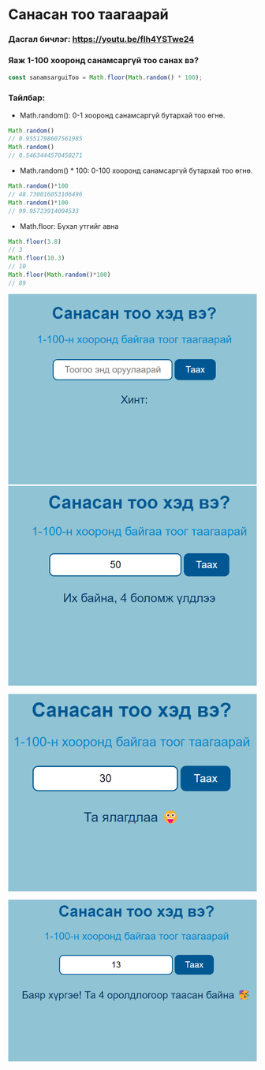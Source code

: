 # Санасан тоо таагаарай

### Дасгал бичлэг: <https://youtu.be/fIh4YSTwe24>

### Яаж 1-100 хооронд санамсаргүй тоо санах вэ?

```jsx
const sanamsarguiToo = Math.floor(Math.random() * 100);
```
### Тайлбар:
- Math.random(): 0-1 хооронд санамсаргүй бутархай тоо өгнө.
```jsx
Math.random()
// 0.9551798607561985
Math.random()
// 0.5463444570458271
```

- Math.random() * 100: 0-100 хооронд санамсаргүй бутархай тоо өгнө.
```jsx
Math.random()*100
// 48.730016053106496
Math.random()*100
// 99.95723914004533
```
- Math.floor: Бүхэл утгийг авна
```jsx
Math.floor(3.8)
// 3
Math.floor(10.3)
// 10
Math.floor(Math.random()*100)
// 89
```

![Alt text](image.png)
![Alt text](image-1.png)

![Alt text](image-2.png)

![Alt text](image-3.png)